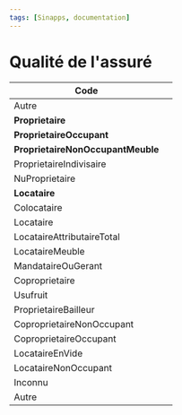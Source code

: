 ```yaml
---
tags: [Sinapps, documentation]
---
```


# Qualité de l'assuré

| **Code**                          |     |
| --------------------------------- | --- |
| Autre                             |     |
| **Proprietaire**                  |     |
| **ProprietaireOccupant**          |     |
| **ProprietaireNonOccupantMeuble** |     |
| ProprietaireIndivisaire           |     |
| NuProprietaire                    |     |
| **Locataire**                     |     |
| Colocataire                       |     |
| Locataire                         |     |
| LocataireAttributaireTotal        |     |
| LocataireMeuble                   |     |
| MandataireOuGerant                |     |
| Coproprietaire                    |     |
| Usufruit                          |     |
| ProprietaireBailleur              |     |
| CoproprietaireNonOccupant         |     |
| CoproprietaireOccupant            |     |
| LocataireEnVide                   |     |
| LocataireNonOccupant              |     |
| Inconnu                           |     |
| Autre                             |     |




